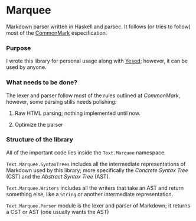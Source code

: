 # Marquee

Markdown parser written in Haskell and parsec. It follows (or tries to follow) most of the [CommonMark][commonmark] especification.

### Purpose

I wrote this library for personal usage along with [Yesod][yesod]; however, it can be used by anyone.

### What needs to be done?

The lexer and parser follow most of the rules outlined at *CommonMark*, however, some parsing stills needs polishing:

1. Raw HTML parsing; nothing implemented until now.

2. Optimize the parser

### Structure of the library

All of the important code lies inside the `Text.Marquee` namespace.

`Text.Marquee.SyntaxTrees` includes all the intermediate representations of Markdown used by this library; more specifically the *Concrete Syntax Tree* (CST) and the *Abstract Syntax Tree* (AST).

`Text.Marquee.Writers` includes all the writers that take an AST and return something else, like a `String` or another intermediate representation.

`Text.Marquee.Parser` module is the lexer and parser of Markdown; it returns a CST or AST (one usually wants the AST)

[commonmark]: http://commonmark.org/
[yesod]: http://www.yesodweb.com/
